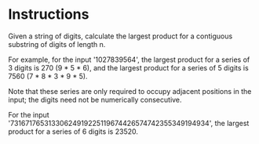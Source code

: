 # Instructions
Given a string of digits, calculate the largest product for a contiguous substring of digits of length n.

For example, for the input '1027839564', the largest product for a series of 3 digits is 270 (9 * 5 * 6), and the largest product for a series of 5 digits is 7560 (7 * 8 * 3 * 9 * 5).

Note that these series are only required to occupy adjacent positions in the input; the digits need not be numerically consecutive.

For the input '73167176531330624919225119674426574742355349194934', the largest product for a series of 6 digits is 23520.
